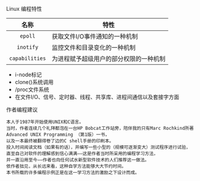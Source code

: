 Linux 编程特性

| 名称    | 特性             |
|:-------:| -----------------|
| `epoll` | 获取文件I/O事件通知的一种机制|
|`inotify`|监控文件和目录变化的一种机制|
|`capabilities`|为进程赋予超级用户的部分权限的一种机制|

- i-node标记
- clone()系统调用
- /proc文件系统
- 在文件I/O、信号、定时器、线程、共享库、进程间通信以及套接字方面

作者编程建议
```
本人于1987年开始使用UNIX和C语言。
当时，作者连续几个礼拜都泡在一台HP Bobcat工作站旁，陪伴我的只有Marc Rochkind所著Advanced UNIX Programming （第1版）一书，
以及一本最终被翻得卷了边的C shell手册的印刷本。
投入时间阅读文档（如果有的话），并编写一些小型的（规模可逐渐变大）测试程序进行试验，
直至自己对软件的理解感到信心满满——这是作者当时所采用的编程学习方法，
并一直沿用至今——作者也向任何试水新型软件技术的人们推荐这一做法。
依作者拙见，从长远来看，这种自学方法能够大大节约时间。
本书所载的许多编程示例正是在这一学习方法的激励之下设计而成。
```

